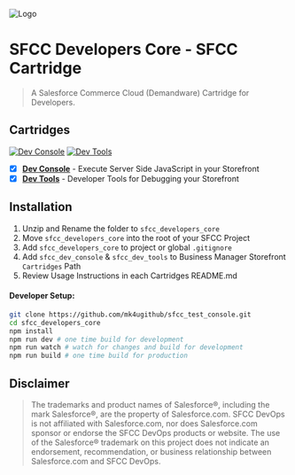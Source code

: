 ![Logo](https://sfccdevops.s3.amazonaws.com/logo-128.png "Logo")

SFCC Developers Core - SFCC Cartridge
===

> A Salesforce Commerce Cloud (Demandware) Cartridge for Developers.

## Cartridges

[![Dev Console](https://img.shields.io/badge/Dev_Console-EEEEEE.svg?logo=Salesforce&style=for-the-badge)](./cartridges/sfcc_dev_console/) [![Dev Tools](https://img.shields.io/badge/Dev_Tools-EEEEEE.svg?logo=Salesforce&style=for-the-badge)](./cartridges/sfcc_dev_tools/)

- [X] **[Dev Console](./cartridges/sfcc_dev_console/)** - Execute Server Side JavaScript in your Storefront
- [X] **[Dev Tools](./cartridges/sfcc_dev_tools/)** - Developer Tools for Debugging your Storefront

Installation
---
1. Unzip and Rename the folder to `sfcc_developers_core`
2. Move `sfcc_developers_core` into the root of your SFCC Project
3. Add `sfcc_developers_core` to project or global `.gitignore`
4. Add `sfcc_dev_console` & `sfcc_dev_tools` to Business Manager Storefront `Cartridges` Path
5. Review Usage Instructions in each Cartridges README.md


#### Developer Setup:

```bash
git clone https://github.com/mk4ugithub/sfcc_test_console.git
cd sfcc_developers_core
npm install
npm run dev # one time build for development
npm run watch # watch for changes and build for development
npm run build # one time build for production
```

Disclaimer
---

> The trademarks and product names of Salesforce®, including the mark Salesforce®, are the property of Salesforce.com. SFCC DevOps is not affiliated with Salesforce.com, nor does Salesforce.com sponsor or endorse the SFCC DevOps products or website. The use of the Salesforce® trademark on this project does not indicate an endorsement, recommendation, or business relationship between Salesforce.com and SFCC DevOps.
